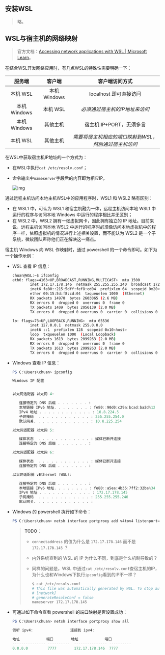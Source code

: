 ## 安装WSL

> 略。

## WSL与宿主机的网络映射

> 官方文档：[Accessing network applications with WSL | Microsoft Learn](https://learn.microsoft.com/en-us/windows/wsl/networking)。

在结合WSL开发网络应用时，有几点WSL的特殊性需要明确一下：

|    服务端    |    客户端    |                    客户端访问方式                     |
| :----------: | :----------: | :---------------------------------------------------: |
|   本机 WSL   | 本机 Windows |                localhost 即可直接访问                 |
| 本机 Windows |   本机 WSL   |            *必须通过宿主机的IP地址来访问*             |
| 本机 Windows |   其他主机   |               宿主机 IP+PORT，无须多言                |
|   本机 WSL   |   其他主机   | *需要将宿主机相应的端口映射到WSL，然后通过宿主机访问* |

在WSL中获取宿主机IP地址的一个方式为：

- 在WSL中执行`cat /etc/resolv.conf`；

- 命令输出中`nameserver`字段后的内容即为相应IP。

  ![img](../resources/images/notebook/杂技/Linux/wsl2-network-l2w.png)

通过远程主机访问本地主机WSL中的应用程序时，WSL1 和 WSL2 略有区别：

- 在 WSL1 中，可认为 WSL1 和宿主机融为一体，远程主机访问本地 WSL1 中运行的程序与访问本地 Windows 中运行的程序相比并无区别；
- 在 WSL2 中，WSL2 拥有一张虚拟网卡，因此拥有独立的 IP 地址。目前来说，远程主机访问本地 WSL2 中运行的程序时必须像访问本地虚拟机中的程序一样，依照虚拟机的情况进行上述相关设置，而不能认为 WSL2 是一个子系统，微软团队声称他们正在解决这一痛点。

宿主机 Windows 向 WSL 作映射时，通过 powershell 的一个命令即可。如下为一个操作示例：

- WSL 查看 IP 信息：

  ```bash
  chuan@WSL:~$ ifconfig
  eth0: flags=4163<UP,BROADCAST,RUNNING,MULTICAST>  mtu 1500
          inet 172.17.178.146  netmask 255.255.255.240  broadcast 172.17.178.159
          inet6 fe80::215:5dff:fef8:cd04  prefixlen 64  scopeid 0x20<link>
          ether 00:15:5d:f8:cd:04  txqueuelen 1000  (Ethernet)
          RX packets 14970  bytes 2603065 (2.6 MB)
          RX errors 0  dropped 0  overruns 0  frame 0
          TX packets 1409  bytes 2056139 (2.0 MB)
          TX errors 0  dropped 0 overruns 0  carrier 0  collisions 0
  
  lo: flags=73<UP,LOOPBACK,RUNNING>  mtu 65536
          inet 127.0.0.1  netmask 255.0.0.0
          inet6 ::1  prefixlen 128  scopeid 0x10<host>
          loop  txqueuelen 1000  (Local Loopback)
          RX packets 1613  bytes 2099263 (2.0 MB)
          RX errors 0  dropped 0  overruns 0  frame 0
          TX packets 1613  bytes 2099263 (2.0 MB)
          TX errors 0  dropped 0 overruns 0  carrier 0  collisions 0
  ```

- Windows 查看 IP 信息：

  ```powershell
  PS C:\Users\chuan> ipconfig
  
  Windows IP 配置
  
  
  以太网适配器 以太网 4:
  
     连接特定的 DNS 后缀 . . . . . . . :
     本地链接 IPv6 地址. . . . . . . . : fe80::90d0:c29a:bcad:ba2d%12
     IPv4 地址 . . . . . . . . . . . . : 10.8.224.5
     子网掩码  . . . . . . . . . . . . : 255.255.254.0
     默认网关. . . . . . . . . . . . . : 10.8.225.254
  
  以太网适配器 以太网 5:
  
     媒体状态  . . . . . . . . . . . . : 媒体已断开连接
     连接特定的 DNS 后缀 . . . . . . . :
  
  以太网适配器 以太网 6:
  
     媒体状态  . . . . . . . . . . . . : 媒体已断开连接
     连接特定的 DNS 后缀 . . . . . . . :
  
  以太网适配器 vEthernet (WSL):
  
     连接特定的 DNS 后缀 . . . . . . . :
     本地链接 IPv6 地址. . . . . . . . : fe80::a5ea:4b35:7ff2:32ba%34
     IPv4 地址 . . . . . . . . . . . . : 172.17.178.145
     子网掩码  . . . . . . . . . . . . : 255.255.255.240
     默认网关. . . . . . . . . . . . . :
  ```

- Windows 的 powershell 执行如下命令：

  ```powershell
  PS C:\Users\chuan> netsh interface portproxy add v4tov4 listenport=7777 listenaddress=0.0.0.0 connectport=7777 connectaddress=172.17.178.146
  ```

  > **TODO**：
  >
  > - `connectaddress` 的值为什么是 `172.17.178.146` 而不是 `172.17.178.145` ？
  >
  > - 内外系统查到的 WSL 的 IP 为什么不同，到底是什么机制导致的？
  >
  > - 同样的问题是，WSL 中通过`cat /etc/resolv.conf`查宿主机的IP，为什么也和Windows下执行`ipconfig`看到的IP不一样？
  >
  >   ```bash
  >   $ cat /etc/resolv.conf
  >   # This file was automatically generated by WSL. To stop automatic generation of this file, add the following entry to /etc/wsl.conf:
  >   # [network]
  >   # generateResolvConf = false
  >   nameserver 172.17.178.145
  >   ```

- 可通过如下命令查看 powershell 的端口映射是否设置成功：

  ```powershell
  PS C:\Users\chuan> netsh interface portproxy show all
  
  侦听 ipv4:                 连接到 ipv4:
  
  地址            端口        地址            端口
  --------------- ----------  --------------- ----------
  0.0.0.0         7777        172.17.178.146  7777
  
  ```

  